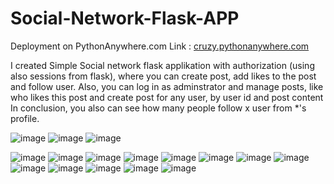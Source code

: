 # Social-Network-Flask-APP
Deployment on PythonAnywhere.com
Link : [cruzy.pythonanywhere.com](http://cruzy.pythonanywhere.com)


I created Simple Social network flask applikation with authorization (using also sessions from flask), where you can create post, add likes to the post and follow user. Also, you can log in as
adminstrator and manage posts, like who likes this post and create post for any user, by user id and post content
In conclusion, you also can see how many people follow x user from *'s profile. 


![image](https://user-images.githubusercontent.com/96307105/170985603-21185fa1-b4be-459a-a65c-b11abfa006e8.png)
![image](https://user-images.githubusercontent.com/96307105/170985675-1366aae1-7583-4cc0-af98-471ab200c1ec.png)
![image](https://user-images.githubusercontent.com/96307105/170988171-cb58bdfb-a51d-4610-9cac-af5cb606821c.png)

![image](https://user-images.githubusercontent.com/96307105/170985720-eb2ebf01-3faf-45a9-850c-ea6989c61a1f.png)
![image](https://user-images.githubusercontent.com/96307105/170985769-679e69a6-e064-4f7e-ac19-130670f0be3f.png)
![image](https://user-images.githubusercontent.com/96307105/170985846-958c17a8-def8-472a-97c3-398df958e7cc.png)
![image](https://user-images.githubusercontent.com/96307105/170985914-af84e389-9845-4f64-bdf5-b497f591197f.png)
![image](https://user-images.githubusercontent.com/96307105/170985948-12b08838-c1cb-4f4f-b614-a78ba467c5d1.png)
![image](https://user-images.githubusercontent.com/96307105/170985992-50d5c23d-b035-4c99-bd85-83f8082778e3.png)
![image](https://user-images.githubusercontent.com/96307105/170986054-c88da339-758a-4a8a-a9ef-a08669bc42e8.png)
![image](https://user-images.githubusercontent.com/96307105/170986134-990ff77d-b3dd-463f-92a5-1f0b6f30f09d.png)
![image](https://user-images.githubusercontent.com/96307105/170986203-db3b8baf-a8c7-4134-b25f-965ec7f3ba3d.png)
![image](https://user-images.githubusercontent.com/96307105/170986226-d6ff6fb0-e3e7-4961-871b-c3380fe69ca7.png) ![image](https://user-images.githubusercontent.com/96307105/170986263-3d76a249-b4ec-4652-aeaf-78d4a4973688.png)
![image](https://user-images.githubusercontent.com/96307105/170987164-6230cb2b-0620-4112-9b45-7408e21d28c7.png)
![image](https://user-images.githubusercontent.com/96307105/170987087-b26033b7-dda6-4588-9760-50f06a195d64.png)
